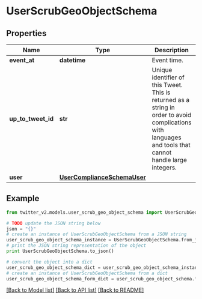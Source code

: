 # UserScrubGeoObjectSchema


## Properties
Name | Type | Description | Notes
------------ | ------------- | ------------- | -------------
**event_at** | **datetime** | Event time. | 
**up_to_tweet_id** | **str** | Unique identifier of this Tweet. This is returned as a string in order to avoid complications with languages and tools that cannot handle large integers. | 
**user** | [**UserComplianceSchemaUser**](UserComplianceSchemaUser.md) |  | 

## Example

```python
from twitter_v2.models.user_scrub_geo_object_schema import UserScrubGeoObjectSchema

# TODO update the JSON string below
json = "{}"
# create an instance of UserScrubGeoObjectSchema from a JSON string
user_scrub_geo_object_schema_instance = UserScrubGeoObjectSchema.from_json(json)
# print the JSON string representation of the object
print UserScrubGeoObjectSchema.to_json()

# convert the object into a dict
user_scrub_geo_object_schema_dict = user_scrub_geo_object_schema_instance.to_dict()
# create an instance of UserScrubGeoObjectSchema from a dict
user_scrub_geo_object_schema_form_dict = user_scrub_geo_object_schema.from_dict(user_scrub_geo_object_schema_dict)
```
[[Back to Model list]](../README.md#documentation-for-models) [[Back to API list]](../README.md#documentation-for-api-endpoints) [[Back to README]](../README.md)


